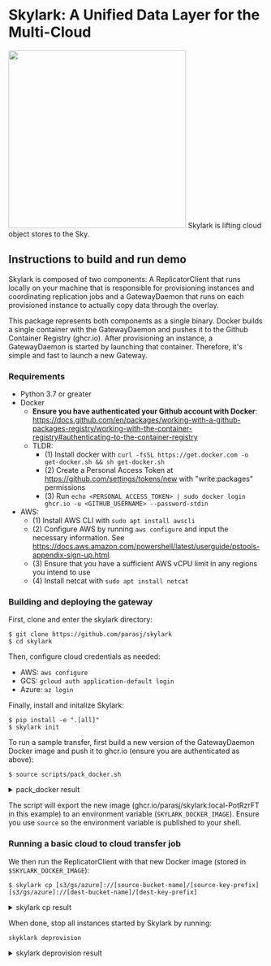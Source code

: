 # Skylark: A Unified Data Layer for the Multi-Cloud

<img src="https://gist.githubusercontent.com/parasj/d67e6e161ea1329d4509c69bc3325dcb/raw/232009efdeb8620d2acb91aec111dedf98fdae18/skylark.jpg" width="350px">
Skylark is lifting cloud object stores to the Sky.

## Instructions to build and run demo
Skylark is composed of two components: A ReplicatorClient that runs locally on your machine that is responsible for provisioning instances and coordinating replication jobs and a GatewayDaemon that runs on each provisioned instance to actually copy data through the overlay.

This package represents both components as a single binary. Docker builds a single container with the GatewayDaemon and pushes it to the Github Container Registry (ghcr.io). After provisioning an instance, a GatewayDaemon is started by launching that container. Therefore, it's simple and fast to launch a new Gateway.

### Requirements
* Python 3.7 or greater
* Docker
    * **Ensure you have authenticated your Github account with Docker**: https://docs.github.com/en/packages/working-with-a-github-packages-registry/working-with-the-container-registry#authenticating-to-the-container-registry
    * TLDR:
        * (1) Install docker with `curl -fsSL https://get.docker.com -o get-docker.sh && sh get-docker.sh`
        * (2) Create a Personal Access Token at https://github.com/settings/tokens/new with "write:packages" permissions
        * (3) Run `echo <PERSONAL_ACCESS_TOKEN> | sudo docker login ghcr.io -u <GITHUB_USERNAME> --password-stdin`
* AWS:
	* (1) Install AWS CLI with `sudo apt install awscli`
	* (2) Configure AWS by running `aws configure` and input the necessary information. See https://docs.aws.amazon.com/powershell/latest/userguide/pstools-appendix-sign-up.html. 
	* (3) Ensure that you have a sufficient AWS vCPU limit in any regions you intend to use
	* (4) Install netcat with `sudo apt install netcat`

### Building and deploying the gateway

First, clone and enter the skylark directory:
```
$ git clone https://github.com/parasj/skylark
$ cd skylark
```

Then, configure cloud credentials as needed:

* AWS: `aws configure`
* GCS: `gcloud auth application-default login`
* Azure: `az login`

Finally, install and initalize Skylark:
```
$ pip install -e ".[all]"
$ skylark init
```

To run a sample transfer, first build a new version of the GatewayDaemon Docker image and push it to ghcr.io (ensure you are authenticated as above):
```
$ source scripts/pack_docker.sh
```
<details>
<summary>pack_docker result</summary>
<br>

```
$ pip install -e ".[all]"
$ source scripts/pack_docker.sh
Building docker image
[+] Building 0.0s (2/2) FINISHED
 => [internal] load build definition from Dockerfile                                                                                               0.0s
 => => transferring dockerfile: 2B                                                                                                                 0.0s
 => [internal] load .dockerignore                                                                                                                  0.0s
 => => transferring context: 2B                                                                                                                    0.0s
failed to solve with frontend dockerfile.v0: failed to read dockerfile: open /var/lib/docker/tmp/buildkit-mount683951637/Dockerfile: no such file or directory
Uploading docker image to ghcr.io/parasj/skylark:local-PotRzrFT
The push refers to repository [ghcr.io/parasj/skylark]
20d2ed8618ca: Layer already exists
1c4146875228: Layer already exists
1f4f7ac2f199: Layer already exists
d1e36ec88afa: Layer already exists
824bf068fd3d: Layer already exists
local-PotRzrFT: digest: sha256:f412e376290d5a7bad28aca57ce9ffcf579e8dd7db3f4d6fb68ceae829d0a6b2 size: 1371
Deleted build cache objects:
tltkismwtov5n8zokghil1py9
u0e2ymhmv64oriiq66ibepn63

Total reclaimed space: 0B
SKYLARK_DOCKER_IMAGE=ghcr.io/parasj/skylark:local-PotRzrFT
```

</details>

The script will export the new image (ghcr.io/parasj/skylark:local-PotRzrFT in this example) to an environment variable (`SKYLARK_DOCKER_IMAGE`). Ensure you use `source` so the environment variable is published to your shell.

### Running a basic cloud to cloud transfer job
We then run the ReplicatorClient with that new Docker image (stored in `$SKYLARK_DOCKER_IMAGE`):
```
$ skylark cp [s3/gs/azure]://[source-bucket-name]/[source-key-prefix] [s3/gs/azure]://[dest-bucket-name]/[dest-key-prefix]
```
<details>
<summary>skylark cp result</summary>
<br>
 
```
$ skylark skylark cp s3://skylark-example-us-east-1/ s3://skylark-example-us-west-1/
11:34:48 [DEBUG] Cloud SSH key initialization: 3.23s
11:35:20 [DEBUG] Provisioning instances and waiting to boot: 31.87s
11:35:24 [DEBUG] Install docker: 2.79s
11:35:24 [DEBUG] Install docker: 2.50s
11:35:37 [DEBUG] Starting gateway aws:us-west-1:i-09dda9567bcf9ecad, host: 52.53.229.126: Docker pull: 13.10s
11:35:37 [DEBUG] Starting gateway aws:us-west-1:i-09dda9567bcf9ecad, host: 52.53.229.126: Starting gateway container
11:35:39 [DEBUG] Starting gateway aws:us-west-1:i-09dda9567bcf9ecad, host: 52.53.229.126: Gateway started fabfc1cd5aefa24c0cb5d5572501b19ff33e483cadfcccddc9bd0d90368c5329
11:36:05 [DEBUG] Starting gateway aws:us-east-1:i-08a9b4f70ee2caca3, host: 54.158.252.172: Docker pull: 39.93s
11:36:05 [DEBUG] Starting gateway aws:us-east-1:i-08a9b4f70ee2caca3, host: 54.158.252.172: Starting gateway container
11:36:14 [DEBUG] Starting gateway aws:us-east-1:i-08a9b4f70ee2caca3, host: 54.158.252.172: Gateway started 18ebc8a3a04b632375a71ae88e18286d402364e467b30b00ad3168391a914eaf
11:36:15 [DEBUG] Install gateway package on instances: 55.05s
11:36:15 [INFO]  Provisioned ReplicationTopologyGateway(region='aws:us-east-1', instance=0): http://54.158.252.172:8888/container/18ebc8a3a04b
11:36:15 [INFO]  Provisioned ReplicationTopologyGateway(region='aws:us-west-1', instance=0): http://52.53.229.126:8888/container/fabfc1cd5aef
11:36:15 [INFO]  Batch 0 size: 4387690 with 3 chunks
11:36:15 [DEBUG] Building chunk requests: 0.00s
11:36:15 [DEBUG] Sending 3 chunk requests to 54.158.252.172
11:36:15 [DEBUG] Dispatch chunk requests: 0.27s
11:36:15 [INFO]  0.00GByte replication job launched
0/3 chunks done (0.00 / 0.00GB, 0.00Gbit/s, ETA=unknown)                                                                                                    
Replication: average 0.02Gbit/s: 100%|███████████████████████████████████████████████████████████████████████████████| 33.5M/33.5M [00:02<00:00, 17.0Mbit/s]
11:36:17 [INFO]  Copying gateway logs from aws:us-east-1:i-08a9b4f70ee2caca3
11:36:17 [INFO]  Copying gateway logs from aws:us-west-1:i-09dda9567bcf9ecad
11:36:21 [DEBUG] Wrote profile to /tmp/skylark/transfer_2022-03-29T11:36:17.755039/traceevent_5cb6dfbf-fac6-4ce6-a61b-1b813e83723d.json, visualize using `about://tracing` in Chrome
11:36:22 [WARN]  Deprovisioning 2 instances
11:36:23 [WARN]  Deprovisioned aws:us-west-1:i-09dda9567bcf9ecad
11:36:24 [WARN]  Deprovisioned aws:us-east-1:i-08a9b4f70ee2caca3

{"total_runtime_s": 1.692787, "throughput_gbits": 0.019311843710588934, "monitor_status": "completed", "success": true}
```

</details>

When done, stop all instances started by Skylark by running:

```skyklark deprovision```

<details>
<summary>skylark deprovision result</summary>
<br>

```
$ skylark deprovision
No GCP project ID given, so will only deprovision AWS instances
Deprovisioning 3 instances
Deprovisioning (aws:ap-northeast-1): 100%|██████████████████████████████████████████████████████████████████████████████████████████████████████████████████████████████████████████████████████████████████████| 3/3 [00:01<00:00,  2.33it/s]
```

</details>
